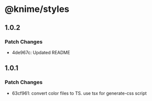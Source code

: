# @knime/styles

## 1.0.2

### Patch Changes

- 4de967c: Updated README

## 1.0.1

### Patch Changes

- 63cf961: convert color files to TS. use tsx for generate-css script
